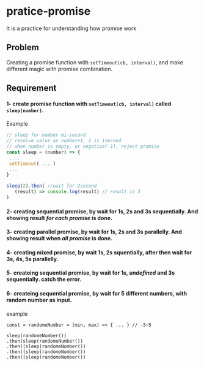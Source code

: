 # pratice-promise
It is a practice for understanding how promise work

## Problem
Creating a promise function with `setTimeout(cb, interval)`, and make different magic with promise combination.


## Requirement 

#### 1- create promise function with `setTimeout(cb, interval)` called `sleep(number)`.

Example
```js
// sleep for number mi-second
// resolve value as number+1, 1 is 1second
// when number is empty, or negative(-1), reject promise
const sleep = (number) => {
 ....
 setTimeout( ... )
 ...
}

sleep(2).then( //wait for 2second
   (result) => console.log(result) // result is 3
) 
```

#### 2- creating sequential promise, by wait for 1s, 2s and 3s sequentially. And showing result __*for each promise*__  is done.

#### 3- creating parallel promise, by wait for 1s, 2s and 3s parallelly. And showing result when __*all promise*__ is done.

#### 4- creating mixed promise, by wait 1s, 2s squentially, after then wait for 3s, 4s, 5s parallelly. 

#### 5- createing sequential promise, by wait for 1s, __*undefined*__ and 3s sequentially. catch the error.

#### 6- createing sequential promise, by wait for 5 different numbers, with random number as input.
example
```
const = randomeNumber = (min, max) => { ... } // -5~5

sleep(randomeNumber())
.then(sleep(randomeNumber())
.then((sleep(randomeNumber())
.then((sleep(randomeNumber())
.then((sleep(randomeNumber())

```
